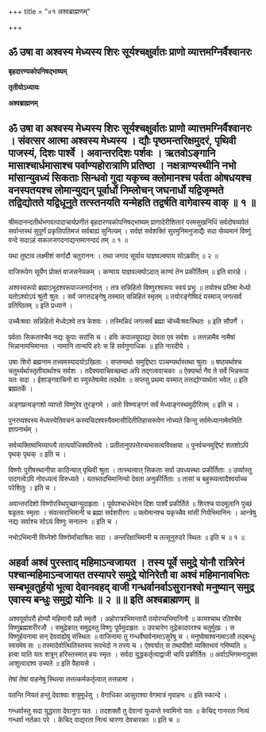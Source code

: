 +++
title = "०१ अश्वब्राह्मणम्"

+++


## ॐ उषा वा अश्वस्य मेध्यस्य शिरः सूर्यश्चक्षुर्वातः प्राणो व्यात्तमग्निर्वैश्वानरः

**बृहदारण्यकोपनिषद्भाष्यम्**

**तृतीयोऽध्यायः**

**अश्वब्राह्मणम्**

## ॐ उषा वा अश्वस्य मेध्यस्य शिरः सूर्यश्चक्षुर्वातः प्राणो व्यात्तमग्निर्वैश्वानरः । संवत्सर आत्मा अश्वस्य मेध्यस्य । द्यौः पृष्ठमन्तरिक्षमुदरं, पृथिवी पाजस्यं, दिशः पार्श्वे । अवान्तरदिशः पर्शवः । ऋतवोऽङ्गानि मासाश्चार्धमासाश्च पर्वाण्यहोरात्राणि प्रतिष्ठा । नक्षत्राण्यस्थीनि नभो मांसान्युवध्यं सिकताः सिन्धवो गुदा यकृच्च क्लोमानश्च पर्वता ओषधयश्च वनस्पतयश्च लोमान्युद्यन् पूर्वार्धो निम्लोचन् जघनार्धो यद्विजृम्भते तद्विद्योतते यद्विधूनुते तत्स्तनयति यन्मेहति तद्वर्षति वागेवास्य वाक् ॥ १ ॥

श्रीमदानन्दतीर्थभगवत्पादाचार्यप्रणीतं बृहदारण्यकोपनिषद्भाष्यम् प्राणादेरीशितारं परमसुखनिधिं सर्वदोषव्यपेतं सर्वान्तस्थं सुपूर्णं प्रकृतिपतिमजं सर्वबाह्यं सुनित्यम् । सर्वज्ञं सर्वशक्तिं सुरमुनिमनुजाद्यैः सदा सेव्यमानं विष्णुं वन्दे सदाऽहं सकलजगदनाद्यन्तमानन्ददं तम् ॥ १ ॥

यथा तुष्टाव लक्ष्मीशं सर्गादौ चतुराननः । तथा जगाद सूर्याय याज्ञवल्क्याय सोऽब्रवीत् ॥ २ ॥

वाजिरूपेण सूर्येण प्रोक्तं वाजसनेयकम् । कण्वाय याज्ञवल्क्योऽदात् काण्वं तेन प्रकीर्तितम् ॥ इति वाराहे ।

अश्वस्वरूपो ब्रह्माऽभूदश्वरूपाज्जनार्दनात् । तत्र सन्निहितो विष्णुरश्वरूपः स्वयं प्रभुः ॥ तयोश्च प्रतिमा मेध्यो यतोऽश्वोऽयं श्रुतौ श्रुतः । सर्वं जगत्तदङ्गेषु तस्मात् सन्निहितं स्मृतम् ॥ तयोरङ्गेष्विदं यस्माज् जगत्सर्वं प्रतिष्ठितम् ॥ इति प्रध्याने ।

उच्चैःश्रवाः सन्निहितो मेध्येऽश्वे तत्र केशवः । तस्मिन्निदं जगत्सर्वं ब्रह्मा चोच्चैःश्रवःस्थितः ॥ इति सौपर्णे ।

पर्वताः सिकताश्चैव नद्यः कूपाः सरांसि च । हविः कपालयूपाद्या देवता एव सर्वशः ॥ तत्तन्नामैव नामैषां भिन्नानामभिमानतः । नामानि तान्यपि हरेः स हि सर्वगुणाधिकः ॥ इति नारदीये ।

उषाः शिरो ब्रह्मनाम तत्त्वमस्यादयोऽखिलाः । सप्तम्यर्थाः समुद्दिष्टाः पञ्चम्यर्थास्तथा श्रुताः ॥ षष्ठ्यर्थाश्च चतुर्थ्यर्थास्तृतीयार्थाश्च सर्वशः । तदैक्यवाचिवच्छब्दा अपि तद्गत्ववाचकाः ॥ ऐक्यार्था नैव ते सर्वे भिन्नरूपा यतः सदा । ईशाङ्गवाचिनो वा स्युस्तेषामेव तदर्थतः ॥ सप्तसु प्रथमा यस्मात् तत्तद्योग्यार्थता भवेत् ॥ इति ब्रह्मतर्के ।

अङ्गप्रत्यङ्गशो व्याप्तो विष्णुरेव तुरङ्गमे । अतो विष्ण्वङ्गगं सर्वं मेध्याङ्गस्थमुदीरितम् ॥ इति च ।

पुनरप्यश्वस्य मेध्यस्येतिवचनं कस्यचिदश्वस्यैवमासीदितीतिहासरूपेण नोच्यते किन्तु सर्वमेध्यानामेवमिति ज्ञापनार्थम् ।

सर्वव्यक्तिष्वभिव्याप्त्यै तात्पर्याधिक्यवित्तये । प्रतीतानुपपत्तेरप्यभासत्वविवक्षया ॥ पुनर्वचनमुद्दिष्टं शतशोऽपि पृथक् पृथक् ॥ इति च ।

विष्णोः पुरीषस्थानीया काठिन्यात् पृथिवी श्रुता । तत्स्थत्वात् सिकताः सर्वा उवध्यस्थाः प्रकीर्तिताः ॥ उर्व्यास्तु पादगत्वेऽपि नोवध्यत्वं विरुध्यते । यतस्तदभिमानिन्यो देवता अनुकीर्तिताः ॥ तासां च बहुरूपत्वादैश्वर्याच्च परेशितुः । इति च ।

अवान्तरदिशो विष्णोरस्थिपुच्छान्युदाहृताः । पूर्वपश्चार्धभेदेन दिशः पार्श्वे प्रकीर्तिते ॥ शिरश्च पादमूलानि पुच्छं षडृतवः स्मृताः । संवत्सराभिमानी च ब्रह्मा सर्वशरीरगः ॥ क्लोमानश्च यकृच्चैव मांसी गिर्यभिमानिनः । आन्त्रेषु नद्यः सर्वाश्च सोऽयं विष्णुः सनातनः ॥ इति च ।

नभोऽभिमानी विघ्नेशो विष्णोर्मांसाश्रितः सदा । अन्तरिक्षाभिमानी च तत्सूनुरुदरे स्थितः ॥ इति च ॥ १ ॥

## अहर्वा अश्वं पुरस्ताद् महिमाऽन्वजायत । तस्य पूर्वे समुद्रे योनौ रात्रिरेनं पश्चान्महिमाऽन्वजायत तस्यापरे समुद्रे योनिरेतौ वा अश्वं महिमानावभितः सम्बभूवतुर्हयो भूत्वा देवानवहद् वाजी गन्धर्वानर्वाऽसुरानश्वो मनुष्यान् समुद्र एवास्य बन्धुः समुद्रो योनिः ॥ २ ॥॥ इति अश्वब्राह्मणम् ॥

अश्वपूर्वापरौ होम्यौ महिमानौ ग्रहौ स्मृतौ । अहोरात्राभिमन्तारौ तयोरप्यभिमानिनौ ॥ कामश्चाथ रतिश्चैव विष्णुब्रह्मशरीरजौ । समुद्रेकात् समुद्रस्तु विष्णुः पूर्वमुदाहृतः ॥ उपचारेण तूद्रेकादपरश्च चतुर्मुखः । स विष्णुर्हयनामा सन् देववाह्येषु संस्थितः ॥ वाजिनामा तु गन्धर्वेष्वर्वनामाऽसुरेषु च । मनुष्येष्वश्वनामाऽसौ तद्बन्धुः स्वयमेव सः ॥ तस्मादेवोत्थितिस्तस्य रूपभेदो न तस्य च । ऐश्वर्यात् स तथापीशो व्यक्तिभावं गमिष्यति ॥ हत्वा याति यतः शत्रून् हरिस्तस्मात् हयः स्मृतः । सर्वदा युद्धकर्तृत्वाद्वाजी चापि प्रकीर्तितः ॥ अर्वाऽभिगमनादुक्त आशुत्वादश्व उच्यते ॥ इति वैहायसे ।

तेषां तेषां वाहनेषु स्थित्वा तत्तत्कर्मकर्तृत्वात् तत्तन्नामा ।

पतन्ति नियतं हन्तुं देवाश्वाः शत्रुमूर्धसु । वेगाधिका आसुराश्वा वेगमात्रं नृवाहनः ॥ इति स्कान्दे ।

गन्धर्वास्तु सदा युद्धरता देवानुगा यतः । तदशक्तौ तु देवानां युध्यन्ते स्वामिनो यतः ॥ केचिद् गानरता नित्यं गन्धर्वा नर्तकाः परे । केचिद् वाद्यरता नित्यं चारणा देवचारकाः ॥ इति च ॥

